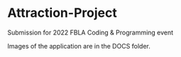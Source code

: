 # Attraction-Project
Submission for 2022 FBLA Coding &amp; Programming event


Images of the application are in the DOCS folder.
